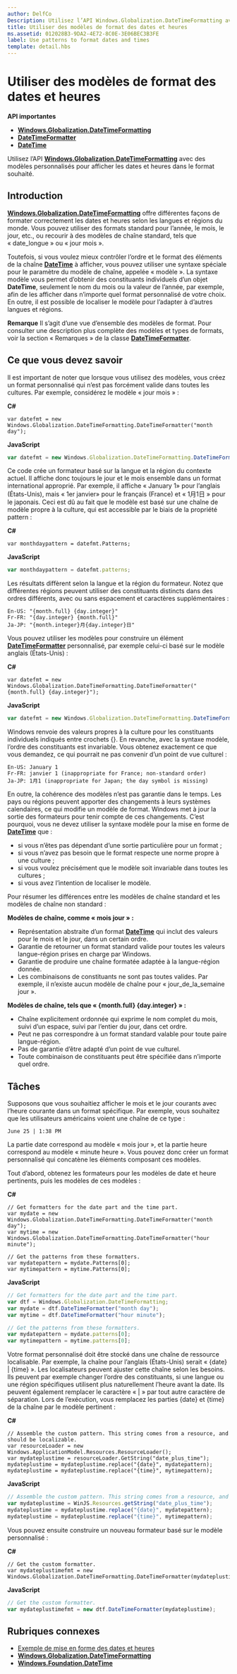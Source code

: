 ```yaml
---
author: DelfCo
Description: Utilisez l’API Windows.Globalization.DateTimeFormatting avec des modèles personnalisés pour afficher les dates et heures dans le format souhaité.
title: Utiliser des modèles de format des dates et heures
ms.assetid: 012028B3-9DA2-4E72-8C0E-3E06BEC3B3FE
label: Use patterns to format dates and times
template: detail.hbs
---
```


# Utiliser des modèles de format des dates et heures





**API importantes**

-   [**Windows.Globalization.DateTimeFormatting**](https://msdn.microsoft.com/library/windows/apps/br206859)
-   [**DateTimeFormatter**](https://msdn.microsoft.com/library/windows/apps/br206828)
-   [**DateTime**](https://msdn.microsoft.com/library/windows/apps/br206576)

Utilisez l’API [**Windows.Globalization.DateTimeFormatting**](https://msdn.microsoft.com/library/windows/apps/br206859) avec des modèles personnalisés pour afficher les dates et heures dans le format souhaité.

## <span id="Introduction"></span><span id="introduction"></span><span id="INTRODUCTION"></span>Introduction


[
            **Windows.Globalization.DateTimeFormatting**](https://msdn.microsoft.com/library/windows/apps/br206859) offre différentes façons de formater correctement les dates et heures selon les langues et régions du monde. Vous pouvez utiliser des formats standard pour l’année, le mois, le jour, etc., ou recourir à des modèles de chaîne standard, tels que « date_longue » ou « jour mois ».

Toutefois, si vous voulez mieux contrôler l’ordre et le format des éléments de la chaîne [**DateTime**](https://msdn.microsoft.com/library/windows/apps/br206576) à afficher, vous pouvez utiliser une syntaxe spéciale pour le paramètre du modèle de chaîne, appelée « modèle ». La syntaxe modèle vous permet d’obtenir des constituants individuels d’un objet **DateTime**, seulement le nom du mois ou la valeur de l’année, par exemple, afin de les afficher dans n’importe quel format personnalisé de votre choix. En outre, il est possible de localiser le modèle pour l’adapter à d’autres langues et régions.

**Remarque** Il s’agit d’une vue d’ensemble des modèles de format. Pour consulter une description plus complète des modèles et types de formats, voir la section « Remarques » de la classe [**DateTimeFormatter**](https://msdn.microsoft.com/library/windows/apps/br206828).

 

## <span id="What_you_need_to_know"></span><span id="what_you_need_to_know"></span><span id="WHAT_YOU_NEED_TO_KNOW"></span>Ce que vous devez savoir


Il est important de noter que lorsque vous utilisez des modèles, vous créez un format personnalisé qui n’est pas forcément valide dans toutes les cultures. Par exemple, considérez le modèle « jour mois » :

**C#**
```CSharp
var datefmt = new Windows.Globalization.DateTimeFormatting.DateTimeFormatter("month day");
```
**JavaScript**
```JavaScript
var datefmt = new Windows.Globalization.DateTimeFormatting.DateTimeFormatter("month day");
```

Ce code crée un formateur basé sur la langue et la région du contexte actuel. Il affiche donc toujours le jour et le mois ensemble dans un format international approprié. Par exemple, il affiche « January 1» pour l’anglais (États-Unis), mais « 1er janvier» pour le français (France) et « 1月1日 » pour le japonais. Ceci est dû au fait que le modèle est basé sur une chaîne de modèle propre à la culture, qui est accessible par le biais de la propriété pattern :

**C#**
```CSharp
var monthdaypattern = datefmt.Patterns;
```
**JavaScript**
```JavaScript
var monthdaypattern = datefmt.patterns;
```

Les résultats diffèrent selon la langue et la région du formateur. Notez que différentes régions peuvent utiliser des constituants distincts dans des ordres différents, avec ou sans espacement et caractères supplémentaires :

``` syntax
En-US: "{month.full} {day.integer}"
Fr-FR: "{day.integer} {month.full}"
Ja-JP: "{month.integer}月{day.integer}日"
```

Vous pouvez utiliser les modèles pour construire un élément [**DateTimeFormatter**](https://msdn.microsoft.com/library/windows/apps/br206828) personnalisé, par exemple celui-ci basé sur le modèle anglais (États-Unis) :

**C#**
```CSharp
var datefmt = new Windows.Globalization.DateTimeFormatting.DateTimeFormatter("{month.full} {day.integer}");
```
**JavaScript**
```JavaScript
var datefmt = new Windows.Globalization.DateTimeFormatting.DateTimeFormatter("{month.full} {day.integer}");
```

Windows renvoie des valeurs propres à la culture pour les constituants individuels indiqués entre crochets {}. En revanche, avec la syntaxe modèle, l’ordre des constituants est invariable. Vous obtenez exactement ce que vous demandez, ce qui pourrait ne pas convenir d’un point de vue culturel :

``` syntax
En-US: January 1
Fr-FR: janvier 1 (inappropriate for France; non-standard order)
Ja-JP: 1月1 (inappropriate for Japan; the day symbol is missing)
```

En outre, la cohérence des modèles n’est pas garantie dans le temps. Les pays ou régions peuvent apporter des changements à leurs systèmes calendaires, ce qui modifie un modèle de format. Windows met à jour la sortie des formateurs pour tenir compte de ces changements. C’est pourquoi, vous ne devez utiliser la syntaxe modèle pour la mise en forme de [**DateTime**](https://msdn.microsoft.com/library/windows/apps/br206576) que :

-   si vous n’êtes pas dépendant d’une sortie particulière pour un format ;
-   si vous n’avez pas besoin que le format respecte une norme propre à une culture ;
-   si vous voulez précisément que le modèle soit invariable dans toutes les cultures ;
-   si vous avez l’intention de localiser le modèle.

Pour résumer les différences entre les modèles de chaîne standard et les modèles de chaîne non standard :

**Modèles de chaîne, comme « mois jour » :**

-   Représentation abstraite d’un format [**DateTime**](https://msdn.microsoft.com/library/windows/apps/br206576) qui inclut des valeurs pour le mois et le jour, dans un certain ordre.
-   Garantie de retourner un format standard valide pour toutes les valeurs langue-région prises en charge par Windows.
-   Garantie de produire une chaîne formatée adaptée à la langue-région donnée.
-   Les combinaisons de constituants ne sont pas toutes valides. Par exemple, il n’existe aucun modèle de chaîne pour « jour_de_la_semaine jour ».

**Modèles de chaîne, tels que « {month.full} {day.integer} » :**

-   Chaîne explicitement ordonnée qui exprime le nom complet du mois, suivi d’un espace, suivi par l’entier du jour, dans cet ordre.
-   Peut ne pas correspondre à un format standard valable pour toute paire langue-région.
-   Pas de garantie d’être adapté d’un point de vue culturel.
-   Toute combinaison de constituants peut être spécifiée dans n’importe quel ordre.

## <span id="Tasks"></span><span id="tasks"></span><span id="TASKS"></span>Tâches


Supposons que vous souhaitiez afficher le mois et le jour courants avec l’heure courante dans un format spécifique. Par exemple, vous souhaitez que les utilisateurs américains voient une chaîne de ce type :

``` syntax
June 25 | 1:38 PM
```

La partie date correspond au modèle « mois jour », et la partie heure correspond au modèle « minute heure ». Vous pouvez donc créer un format personnalisé qui concatène les éléments composant ces modèles.

Tout d’abord, obtenez les formateurs pour les modèles de date et heure pertinents, puis les modèles de ces modèles :

**C#**
```CSharp
// Get formatters for the date part and the time part.
var mydate = new Windows.Globalization.DateTimeFormatting.DateTimeFormatter("month day");
var mytime = new Windows.Globalization.DateTimeFormatting.DateTimeFormatter("hour minute");

// Get the patterns from these formatters.
var mydatepattern = mydate.Patterns[0];
var mytimepattern = mytime.Patterns[0];
```
**JavaScript**
```JavaScript
// Get formatters for the date part and the time part.
var dtf = Windows.Globalization.DateTimeFormatting;
var mydate = dtf.DateTimeFormatter("month day");
var mytime = dtf.DateTimeFormatter("hour minute");

// Get the patterns from these formatters.
var mydatepattern = mydate.patterns[0];
var mytimepattern = mytime.patterns[0];
```

Votre format personnalisé doit être stocké dans une chaîne de ressource localisable. Par exemple, la chaîne pour l’anglais (États-Unis) serait « {date} | {time} ». Les localisateurs peuvent ajuster cette chaîne selon les besoins. Ils peuvent par exemple changer l’ordre des constituants, si une langue ou une région spécifiques utilisent plus naturellement l’heure avant la date. Ils peuvent également remplacer le caractère « | » par tout autre caractère de séparation. Lors de l’exécution, vous remplacez les parties {date} et {time} de la chaîne par le modèle pertinent :

**C#**
```CSharp
// Assemble the custom pattern. This string comes from a resource, and should be localizable. 
var resourceLoader = new Windows.ApplicationModel.Resources.ResourceLoader();
var mydateplustime = resourceLoader.GetString("date_plus_time");
mydateplustime = mydateplustime.replace("{date}", mydatepattern);
mydateplustime = mydateplustime.replace("{time}", mytimepattern);
```
**JavaScript**
```JavaScript
// Assemble the custom pattern. This string comes from a resource, and should be localizable. 
var mydateplustime = WinJS.Resources.getString("date_plus_time");
mydateplustime = mydateplustime.replace("{date}", mydatepattern);
mydateplustime = mydateplustime.replace("{time}", mytimepattern);
```

Vous pouvez ensuite construire un nouveau formateur basé sur le modèle personnalisé :

**C#**
```CSharp
// Get the custom formatter.
var mydateplustimefmt = new Windows.Globalization.DateTimeFormatting.DateTimeFormatter(mydateplustime);
```
**JavaScript**
```JavaScript
// Get the custom formatter.
var mydateplustimefmt = new dtf.DateTimeFormatter(mydateplustime);
```

## <span id="related_topics"></span>Rubriques connexes


* [Exemple de mise en forme des dates et heures](http://go.microsoft.com/fwlink/p/?LinkId=231618)
* [**Windows.Globalization.DateTimeFormatting**](https://msdn.microsoft.com/library/windows/apps/br206859)
* [**Windows.Foundation.DateTime**](https://msdn.microsoft.com/library/windows/apps/br206576)
 

 





<!--HONumber=May16_HO2-->


